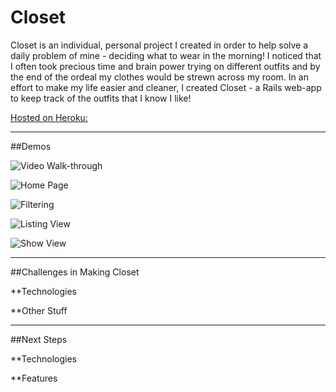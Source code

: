 **Closet**
==============

Closet is an individual, personal project I created in order to help solve a daily problem of mine - deciding what to wear in the morning! I noticed that I often took precious time and brain power trying on different outfits and by the end of the ordeal my clothes would be strewn across my room. In an effort to make my life easier and cleaner, I created Closet - a Rails web-app to keep track of the outfits that I know I like!

[Hosted on Heroku: ](http://nm-closet.herokuapp.com/) 

***

##Demos 

![Video Walk-through](/app/assets/markdown_demo/Closet-Demo)

![Home Page](/app/assets/markdown_demo/IMG_0057.jpg)

![Filtering](/app/assets/markdown_demo/IMG_0058.jpg)

![Listing View](/app/assets/markdown_demo/IMG_0059.jpg)

![Show View](/app/assets/markdown_demo/IMG_0060.jpg)

***

##Challenges in Making Closet

**Technologies

**Other Stuff

***

##Next Steps

**Technologies

**Features
